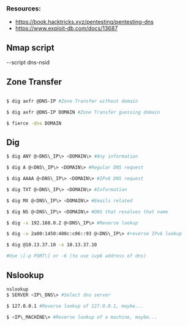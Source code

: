### Resources: 
* https://book.hacktricks.xyz/pentesting/pentesting-dns
* https://www.exploit-db.com/docs/13687
## Nmap script
--script dns-nsid

## Zone Transfer
```bash

$ dig axfr @DNS-IP #Zone Transfer without domain

$ dig axfr @DNS-IP DOMAIN #Zone Transfer guessing domain

$ fierce -dns DOMAIN
```

## Dig
```bash
$ dig ANY @<DNS\_IP\> <DOMAIN\> #Any information

$ dig A @<DNS\_IP\> <DOMAIN\> #Regular DNS request

$ dig AAAA @<DNS\_IP\> <DOMAIN\> #IPv6 DNS request

$ dig TXT @<DNS\_IP\> <DOMAIN\> #Information

$ dig MX @<DNS\_IP\> <DOMAIN\> #Emails related

$ dig NS @<DNS\_IP\> <DOMAIN\> #DNS that resolves that name

$ dig -x 192.168.0.2 @<DNS\_IP\> #Reverse lookup

$ dig -x 2a00:1450:400c:c06::93 @<DNS\_IP\> #reverse IPv6 lookup

$ dig @10.13.37.10 -x 10.13.37.10

#Use \[-p PORT\] or -6 (to use ivp6 address of dns)
```

## Nslookup
```bash
nslookup
$ SERVER <IP\_DNS\> #Select dns server

$ 127.0.0.1 #Reverse lookup of 127.0.0.1, maybe...

$ <IP\_MACHINE\> #Reverse lookup of a machine, maybe...
```